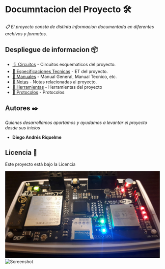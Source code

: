 ﻿
# Documntacion del Proyecto 🛠️

_📋 El proyecto consta de distinta informacion documentada en diferentes archivos y formatos._

## Despliegue de informacion 📦

* [🖇️ Circuitos](https://github.com/Dy390/Documentacion/tree/master/Circuitos) - Circuitos esquematicos del proyecto.
* [📄 Especificaciones Tecnicas](https://github.com/Dy390/Documentacion/tree/master/Especif_Tecnicas) - ET del proyecto.
* [📖 Manuales](https://github.com/Dy390/Documentacion/tree/master/Manual) - Manual General, Manual Tecnico, etc.
* [📌 Notas](https://github.com/Dy390/Documentacion/tree/master/Notas) - Notas relacionadas al proyecto.
* [🔧 Herramientas](https://github.com/Dy390/Documentacion/tree/master/Herramientas) - Herramientas del proyecto
* [📄 Protocolos](https://github.com/Dy390/Documentacion/tree/master/Protocolos) - Protocolos


## Autores ✒️

_Quienes desarrollamos aportamos y ayudamos a levantar el proyecto desde sus inicios_

* **Diego Andrés Riquelme** 

## Licencia 📄

Este proyecto está bajo la Licencia 

![Screenshot](20200423_143925.jpg)
![Screenshot](20200424_221259.jpg)

